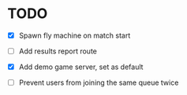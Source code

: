 # TODO


- [x] Spawn fly machine on match start
- [ ] Add results report route
- [x] Add demo game server, set as default

- [ ] Prevent users from joining the same queue twice


